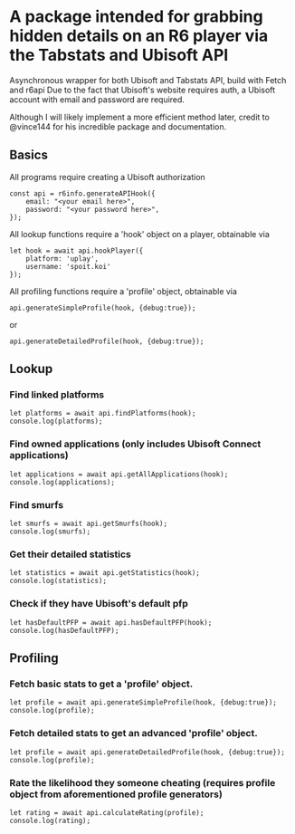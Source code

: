 # A package intended for grabbing hidden details on an R6 player via the Tabstats and Ubisoft API
Asynchronous wrapper for both Ubisoft and Tabstats API, build with Fetch and r6api
Due to the fact that Ubisoft's website requires auth, a Ubisoft account with email and password are required.

Although I will likely implement a more efficient method later, credit to @vince144 for his incredible package and documentation.

## Basics
All programs require creating a Ubisoft authorization
```
const api = r6info.generateAPIHook({ 
	email: "<your email here>", 
	password: "<your password here>",
});
```
All lookup functions require a 'hook' object on a player, obtainable via
```
let hook = await api.hookPlayer({
	platform: 'uplay',
	username: 'spoit.koi'
});
```
All profiling functions require a 'profile' object, obtainable via
```
api.generateSimpleProfile(hook, {debug:true});
```
or 
```
api.generateDetailedProfile(hook, {debug:true});
```

## Lookup
### Find linked platforms
```
let platforms = await api.findPlatforms(hook);
console.log(platforms);
```

### Find owned applications (only includes Ubisoft Connect applications)
```
let applications = await api.getAllApplications(hook);
console.log(applications);
```

### Find smurfs
```
let smurfs = await api.getSmurfs(hook);
console.log(smurfs);
```

### Get their detailed statistics
```
let statistics = await api.getStatistics(hook);
console.log(statistics);
 ```

### Check if they have Ubisoft's default pfp
```
let hasDefaultPFP = await api.hasDefaultPFP(hook);
console.log(hasDefaultPFP);
```


## Profiling
### Fetch basic stats to get a 'profile' object.
```
let profile = await api.generateSimpleProfile(hook, {debug:true});
console.log(profile);
```
### Fetch detailed stats to get an advanced 'profile' object.
```
let profile = await api.generateDetailedProfile(hook, {debug:true});
console.log(profile);
```

### Rate the likelihood they someone cheating (requires profile object from aforementioned profile generators)
```
let rating = await api.calculateRating(profile);
console.log(rating);
```
